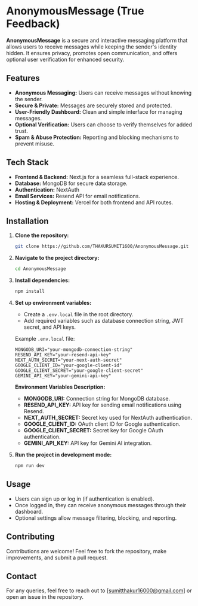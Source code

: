 # AnonymousMessage (True Feedback)

**AnonymousMessage** is a secure and interactive messaging platform that allows users to receive messages while keeping the sender's identity hidden. It ensures privacy, promotes open communication, and offers optional user verification for enhanced security.

## Features
- **Anonymous Messaging:** Users can receive messages without knowing the sender.
- **Secure & Private:** Messages are securely stored and protected.
- **User-Friendly Dashboard:** Clean and simple interface for managing messages.
- **Optional Verification:** Users can choose to verify themselves for added trust.
- **Spam & Abuse Protection:** Reporting and blocking mechanisms to prevent misuse.

## Tech Stack
- **Frontend & Backend:** Next.js for a seamless full-stack experience.
- **Database:** MongoDB for secure data storage.
- **Authentication:** NextAuth
- **Email Services:** Resend API for email notifications.
- **Hosting & Deployment:** Vercel for both frontend and API routes.

## Installation
1. **Clone the repository:**  
   ```bash
   git clone https://github.com/THAKURSUMIT1600/AnonymousMessage.git
   ```
2. **Navigate to the project directory:**  
   ```bash
   cd AnonymousMessage
   ```
3. **Install dependencies:**  
   ```bash
   npm install
   ```
4. **Set up environment variables:**  
   - Create a `.env.local` file in the root directory.
   - Add required variables such as database connection string, JWT secret, and API keys.
   
   Example `.env.local` file:
   ```env
   MONGODB_URI="your-mongodb-connection-string"
   RESEND_API_KEY="your-resend-api-key"
   NEXT_AUTH_SECRET="your-next-auth-secret"
   GOOGLE_CLIENT_ID="your-google-client-id"
   GOOGLE_CLIENT_SECRET="your-google-client-secret"
   GEMINI_API_KEY="your-gemini-api-key"
   ```
   **Environment Variables Description:**
   - **MONGODB_URI:** Connection string for MongoDB database.
   - **RESEND_API_KEY:** API key for sending email notifications using Resend.
   - **NEXT_AUTH_SECRET:** Secret key used for NextAuth authentication.
   - **GOOGLE_CLIENT_ID:** OAuth client ID for Google authentication.
   - **GOOGLE_CLIENT_SECRET:** Secret key for Google OAuth authentication.
   - **GEMINI_API_KEY:** API key for Gemini AI integration.

5. **Run the project in development mode:**  
   ```bash
   npm run dev
   ```

## Usage
- Users can sign up or log in (if authentication is enabled).
- Once logged in, they can receive anonymous messages through their dashboard.
- Optional settings allow message filtering, blocking, and reporting.


## Contributing
Contributions are welcome! Feel free to fork the repository, make improvements, and submit a pull request.


## Contact
For any queries, feel free to reach out to [sumitthakur16000@gmail.com] or open an issue in the repository.

